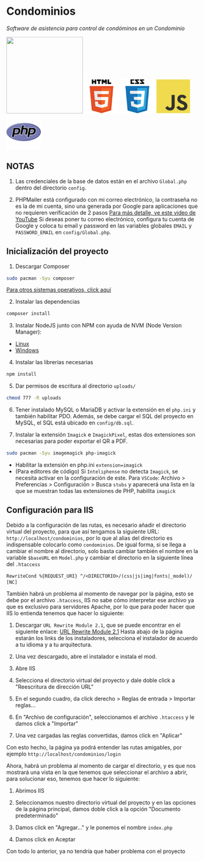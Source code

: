 # Condominios
*Software de asistencia para control de condóminos en un Condominio* <br />
<p>
   <img src="https://github.com/user-attachments/assets/b6d595f8-f694-4980-b444-508a3ba062ce" width="200" height="200" />
   <!-- HTML -->
   <a href="https://www.w3.org/html/" target="_blank" rel="noreferrer"><img src="https://raw.githubusercontent.com/devicons/devicon/master/icons/html5/html5-original-wordmark.svg" alt="html5" width="90" height="90" title="HTML" /></a> 
  <!-- CSS -->
  <a href="https://www.w3schools.com/css/" target="_blank" rel="noreferrer"><img src="https://raw.githubusercontent.com/devicons/devicon/master/icons/css3/css3-original-wordmark.svg" alt="css3" width="90" height="90" title="CSS"/></a> 
  <!--JavaScript-->
  <a href="https://developer.mozilla.org/en-US/docs/Web/JavaScript" target="_blank" rel="noreferrer"> <img src="https://raw.githubusercontent.com/devicons/devicon/master/icons/javascript/javascript-original.svg" alt="javascript" width="90" height="90" title="JavaScript" /></a>
   <!--PHP-->
  <a href="https://www.php.net" target="_blank" rel="noreferrer"><img src="https://raw.githubusercontent.com/devicons/devicon/master/icons/php/php-original.svg" alt="php" width="90" height="90" title="PHP"/></a>
</p>

## NOTAS

1. Las credenciales de la base de datos están en el archivo `Global.php` dentro del directorio `config`.

2. PHPMailer está configurado con mi correo electrónico, la contraseña no es la de mi cuenta, sino una generada por Google para aplicaciones que no requieren verificación de 2 pasos [Para más detalle, ve este video de YouTube](https://www.youtube.com/watch?v=cygY1sCjLxA)
   Si deseas poner tu correo electrónico, configura tu cuenta de Google y coloca tu email y password en las variables globales `EMAIL` y `PASSWORD_EMAIL` en `config/Global.php`.

## Inicialización del proyecto

1. Descargar Composer

```bash
sudo pacman -Syu composer
```

[Para otros sistemas operativos, click aquí](https://getcomposer.org/download/)

2. Instalar las dependencias

```bash
composer install
```

3. Instalar NodeJS junto con NPM con ayuda de NVM (Node Version Manager):

- [Linux](https://github.com/nvm-sh/nvm)
- [Windows](https://github.com/coreybutler/nvm-windows)

4. Instalar las librerías necesarias

```bash
npm install
```

5. Dar permisos de escritura al directorio `uploads/`

```bash
chmod 777 -R uploads
```

6. Tener instalado MySQL o MariaDB y activar la extensión en el `php.ini` y también habilitar PDO. Además, se debe cargar el SQL del proyecto en MySQL, el SQL está ubicado en `config/db.sql`.

7. Instalar la extensión `Imagick` e `ImagickPixel`, estas dos extensiones son necesarias para poder exportar el QR a PDF.

```bash
sudo pacman -Syu imagemagick php-imagick
```

- Habilitar la extensión en php.ini `extension=imagick`
- (Para editores de código) Si `Inteliphense` no detecta `Imagick`, se necesita activar en la configuración de este. Para `VSCode`: Archivo > Preferencias > Configuración > Busca `stubs` y aparecerá una lista en la que se muestran todas las extensiones de PHP, habilita `imagick`

## Configuración para IIS

Debido a la configuración de las rutas, es necesario añadir el directorio virtual del proyecto, para que así tengamos la siguiente URL: `http://localhost/condominios`, por lo que al alias del directorio es indispensable colocarlo como `condominios`. De igual forma, si se llega a cambiar el nombre al directorio, solo basta cambiar también el nombre en la variable `$baseURL` en `Model.php` y cambiar el directorio en la siguiente línea del `.htaccess`

```.htaccess
RewriteCond %{REQUEST_URI} ^/<DIRECTORIO>/(css|js|img|fonts|_model)/ [NC]
```

También habrá un problema al momento de navegar por la página, esto se debe por el archivo `.htaccess`, IIS no sabe cómo interpretar ese archivo ya que es exclusivo para servidores Apache, por lo que para poder hacer que IIS lo entienda tenemos que hacer lo siguiente:

1. Descargar `URL Rewrite Module 2.1`, que se puede encontrar en el siguiente enlace: [URL Rewrite Module 2.1](https://www.iis.net/downloads/microsoft/url-rewrite) Hasta abajo de la página estarán los links de los instaladores, selecciona el instalador de acuerdo a tu idioma y a tu arquitectura.

2. Una vez descargado, abre el instalador e instala el mod.

3. Abre IIS

4. Selecciona el directorio virtual del proyecto y dale doble click a "Reescritura de dirección URL"

5. En el segundo cuadro, da click derecho > Reglas de entrada > Importar reglas...

6. En "Archivo de configuración", seleccionamos el archivo `.htaccess` y le damos click a "Importar"

7. Una vez cargadas las reglas convertidas, damos click en "Aplicar"

Con esto hecho, la página ya podrá entender las rutas amigables, por ejemplo `http://localhost/condominios/login`

Ahora, habrá un problema al momento de cargar el directorio, y es que nos mostrará una vista en la que tenemos que seleccionar el archivo a abrir, para solucionar eso, tenemos que hacer lo siguiente:

1. Abrimos IIS

2. Seleccionamos nuestro directorio virtual del proyecto y en las opciones de la página principal, damos doble click a la opción "Documento predeterminado"

3. Damos click en "Agregar..." y le ponemos el nombre `index.php`

4. Damos click en Aceptar

Con todo lo anterior, ya no tendría que haber problema con el proyecto
